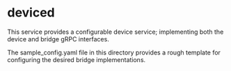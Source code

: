# deviced

This service provides a configurable device service; implementing both the device and bridge gRPC interfaces.

The sample_config.yaml file in this directory provides a rough template for configuring the desired bridge implementations.
